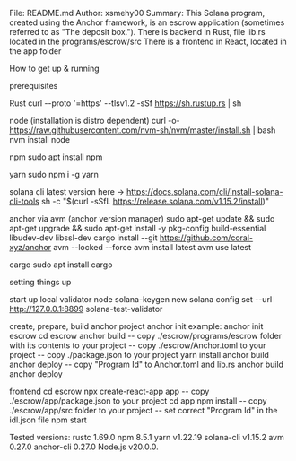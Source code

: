   File: README.md
  Author: xsmehy00
  Summary:
    This Solana program, created using the Anchor framework, is an escrow application (sometimes referred to as "The deposit box.").
    There is backend in Rust, file lib.rs located in the programs/escrow/src
    There is a frontend in React, located in the app folder

How to get up & running

prerequisites

Rust
curl --proto '=https' --tlsv1.2 -sSf https://sh.rustup.rs | sh

node (installation is distro dependent)
curl -o- https://raw.githubusercontent.com/nvm-sh/nvm/master/install.sh | bash
nvm install node

npm
sudo apt install npm

yarn
sudo npm i -g yarn

solana cli
latest version here -> https://docs.solana.com/cli/install-solana-cli-tools
sh -c "$(curl -sSfL https://release.solana.com/v1.15.2/install)"

anchor via avm (anchor version manager)
sudo apt-get update && sudo apt-get upgrade && sudo apt-get install -y pkg-config build-essential libudev-dev libssl-dev
cargo install --git https://github.com/coral-xyz/anchor avm --locked --force
avm install latest
avm use latest

cargo
sudo apt install cargo

setting things up

start up local validator node
  solana-keygen new
  solana config set --url http://127.0.0.1:8899
  solana-test-validator

create, prepare, build anchor project
    anchor init <name>
 example:   anchor init escrow
 cd escrow
 anchor build
 -- copy ./escrow/programs/escrow folder with its contents to your project
 -- copy ./escrow/Anchor.toml to your project
 -- copy ./package.json to your project
 yarn install
 anchor build
 anchor deploy
 -- copy "Program Id" to Anchor.toml and lib.rs
 anchor build
 anchor deploy

 frontend
 cd escrow
 npx create-react-app app
-- copy ./escrow/app/package.json to your project
cd app
npm install
-- copy ./escrow/app/src folder to your project
-- set correct "Program Id" in the idl.json file 
npm start

Tested versions:
rustc 1.69.0
npm 8.5.1
yarn v1.22.19
solana-cli v1.15.2
avm 0.27.0
anchor-cli 0.27.0
Node.js v20.0.0.